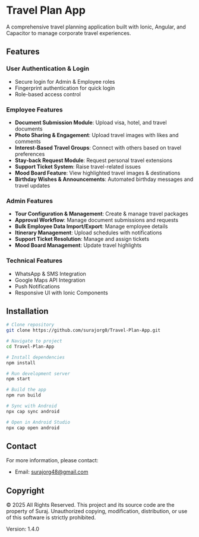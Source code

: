 # Travel Plan App

A comprehensive travel planning application built with Ionic, Angular, and Capacitor to manage corporate travel experiences.

## Features

### User Authentication & Login
- Secure login for Admin & Employee roles
- Fingerprint authentication for quick login
- Role-based access control

### Employee Features
- **Document Submission Module**: Upload visa, hotel, and travel documents
- **Photo Sharing & Engagement**: Upload travel images with likes and comments
- **Interest-Based Travel Groups**: Connect with others based on travel preferences
- **Stay-back Request Module**: Request personal travel extensions
- **Support Ticket System**: Raise travel-related issues
- **Mood Board Feature**: View highlighted travel images & destinations
- **Birthday Wishes & Announcements**: Automated birthday messages and travel updates

### Admin Features
- **Tour Configuration & Management**: Create & manage travel packages
- **Approval Workflow**: Manage document submissions and requests
- **Bulk Employee Data Import/Export**: Manage employee details
- **Itinerary Management**: Upload schedules with notifications
- **Support Ticket Resolution**: Manage and assign tickets
- **Mood Board Management**: Update travel highlights

### Technical Features
- WhatsApp & SMS Integration
- Google Maps API Integration
- Push Notifications
- Responsive UI with Ionic Components

## Installation

```bash
# Clone repository
git clone https://github.com/surajorg0/Travel-Plan-App.git

# Navigate to project
cd Travel-Plan-App

# Install dependencies
npm install

# Run development server
npm start

# Build the app
npm run build

# Sync with Android
npx cap sync android

# Open in Android Studio
npx cap open android
```

## Contact

For more information, please contact:
- Email: surajorg48@gmail.com

## Copyright

© 2025 All Rights Reserved. This project and its source code are the property of Suraj. 
Unauthorized copying, modification, distribution, or use of this software is strictly prohibited.

Version: 1.4.0 